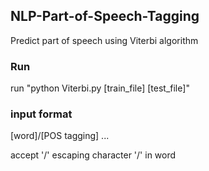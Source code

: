 ## NLP-Part-of-Speech-Tagging
Predict part of speech using Viterbi algorithm

### Run

run "python Viterbi.py [train_file] [test_file]"

### input format

[word]/[POS tagging] ...

accept '\/' escaping character '/' in word
